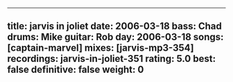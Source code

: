 
---
title: jarvis in joliet
date: 2006-03-18
bass:	Chad
drums:	Mike
guitar:	Rob
day: 2006-03-18
songs: [captain-marvel]
mixes: [jarvis-mp3-354]
recordings: jarvis-in-joliet-351
rating: 5.0
best: false
definitive: false
weight: 0
---
